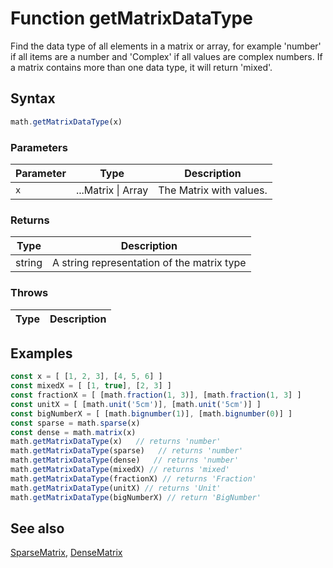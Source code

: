 <!-- Note: This file is automatically generated from source code comments. Changes made in this file will be overridden. -->

# Function getMatrixDataType

Find the data type of all elements in a matrix or array,
for example 'number' if all items are a number and 'Complex' if all values
are complex numbers.
If a matrix contains more than one data type, it will return 'mixed'.


## Syntax

```js
math.getMatrixDataType(x)
```

### Parameters

Parameter | Type | Description
--------- | ---- | -----------
`x` | ...Matrix &#124; Array | The Matrix with values.

### Returns

Type | Description
---- | -----------
string | A string representation of the matrix type


### Throws

Type | Description
---- | -----------


## Examples

```js
const x = [ [1, 2, 3], [4, 5, 6] ]
const mixedX = [ [1, true], [2, 3] ]
const fractionX = [ [math.fraction(1, 3)], [math.fraction(1, 3] ]
const unitX = [ [math.unit('5cm')], [math.unit('5cm')] ]
const bigNumberX = [ [math.bignumber(1)], [math.bignumber(0)] ]
const sparse = math.sparse(x)
const dense = math.matrix(x)
math.getMatrixDataType(x)   // returns 'number'
math.getMatrixDataType(sparse)   // returns 'number'
math.getMatrixDataType(dense)   // returns 'number'
math.getMatrixDataType(mixedX) // returns 'mixed'
math.getMatrixDataType(fractionX) // returns 'Fraction'
math.getMatrixDataType(unitX) // returns 'Unit'
math.getMatrixDataType(bigNumberX) // return 'BigNumber'
```


## See also

[SparseMatrix](SparseMatrix.md),
[DenseMatrix](DenseMatrix.md)
